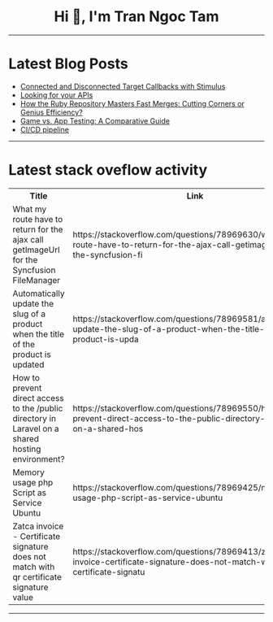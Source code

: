<h1 align="center">Hi 👋, I'm Tran Ngoc Tam</h1>

---

# Latest Blog Posts 
<!-- BLOG-POST-LIST:START -->
- [Connected and Disconnected Target Callbacks with Stimulus](https://dev.to/railsdesigner/connected-and-disconnected-target-callbacks-with-stimulus-1dm3)
- [Looking for your APIs](https://dev.to/nikoldimit/looking-for-your-apis-4neh)
- [How the Ruby Repository Masters Fast Merges: Cutting Corners or Genius Efficiency?](https://dev.to/middleware/how-the-ruby-repository-masters-fast-merges-cutting-corners-or-genius-efficiency-5fe8)
- [Game vs. App Testing: A Comparative Guide](https://dev.to/abhayit2000/game-vs-app-testing-a-comparative-guide-5aa3)
- [CI/CD pipeline](https://dev.to/mrcaption49/cicd-pipeline-18eo)
<!-- BLOG-POST-LIST:END -->

---

# Latest stack oveflow activity
<table>
  <tr><th>Title</th><th>Link</th></tr>
  <!-- STACKOVERFLOW:START --><tr><td>What my route have to return for the ajax call getImageUrl for the Syncfusion FileManager</td><td>https://stackoverflow.com/questions/78969630/what-my-route-have-to-return-for-the-ajax-call-getimageurl-for-the-syncfusion-fi</td></tr><tr><td>Automatically update the slug of a product when the title of the product is updated</td><td>https://stackoverflow.com/questions/78969581/automatically-update-the-slug-of-a-product-when-the-title-of-the-product-is-upda</td></tr><tr><td>How to prevent direct access to the /public directory in Laravel on a shared hosting environment?</td><td>https://stackoverflow.com/questions/78969550/how-to-prevent-direct-access-to-the-public-directory-in-laravel-on-a-shared-hos</td></tr><tr><td>Memory usage php Script as Service Ubuntu</td><td>https://stackoverflow.com/questions/78969425/memory-usage-php-script-as-service-ubuntu</td></tr><tr><td>Zatca invoice - Certificate signature does not match with qr certificate signature value</td><td>https://stackoverflow.com/questions/78969413/zatca-invoice-certificate-signature-does-not-match-with-qr-certificate-signatu</td></tr><!-- STACKOVERFLOW:END -->
</table>

---


